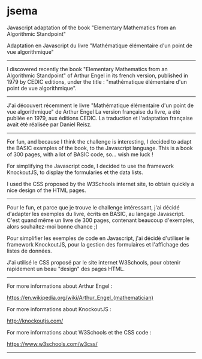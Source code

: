 # jsema
Javascript adaptation of the book "Elementary Mathematics from an Algorithmic Standpoint"

Adaptation en Javascript du livre "Mathématique élémentaire d'un point de vue algorithmique"

----- 

I discovered recently the book "Elementary Mathematics from an Algorithmic Standpoint" of Arthur Engel
in its french version, published in 1979 by CEDIC editions, under the title :
"mathématique élémentaire d'un point de vue algorithmique".

-----

J'ai découvert récemment le livre "Mathématique élémentaire d'un point de vue algorithmique" de Arthur Engel
La version française du livre, a été publiée en 1979, aux éditions CEDIC. 
La traduction et l'adaptation française avait été réalisée par Daniel Reisz.

-----

For fun, and because I think the challenge is interesting, I decided to adapt the BASIC
examples of the book, to the Javascript language. 
This is a book of 300 pages, with a lot of BASIC code, so... wish me luck ! 

For simplifying the Javascript code, I decided to use the framework KnockoutJS, 
to display the formularies et the data lists.

I used the CSS proposed by the W3Schools internet site, to obtain quickly a nice design of the HTML pages.

-----

Pour le fun, et parce que je trouve le challenge intéressant, j'ai décidé d'adapter les
exemples du livre, écrits en BASIC, au langage Javascript.
C'est quand même un livre de 300 pages, contenant beaucoup d'exemples, alors souhaitez-moi bonne chance ;)

Pour simplifier les exemples de code en Javascript, j'ai décidé d'utiliser le framework KnockoutJS, pour la gestion des formulaires et l'affichage des listes de données.

J'ai utilisé le CSS proposé par le site internet W3Schools, pour obtenir rapidement un beau "design" des pages HTML.

-----

For more informations about Arthur Engel : 

https://en.wikipedia.org/wiki/Arthur_Engel_(mathematician)

For more informations about KnockoutJS : 

http://knockoutjs.com/

For more informations about W3Schools et the CSS code :

https://www.w3schools.com/w3css/

--------------







